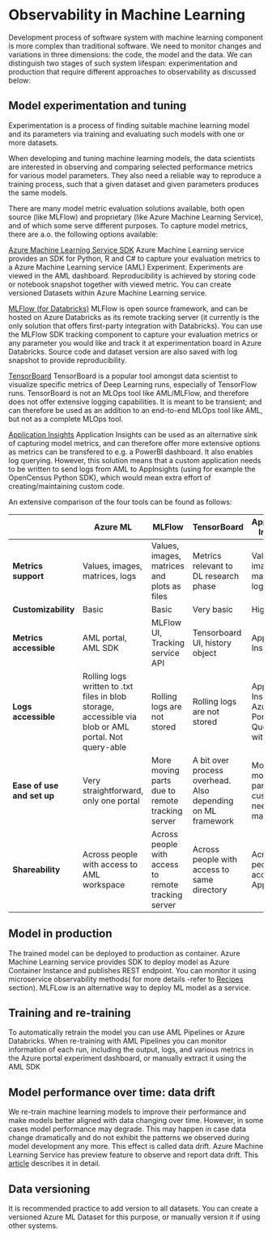# Observability in Machine Learning  

Development process of software system with machine learning component is more complex
than traditional software. We need to monitor changes and variations in three dimensions:
the code, the model and the data.
We can distinguish two stages of such system lifespan: experimentation and production
that require  different approaches to observability as discussed below:

## Model experimentation and tuning

Experimentation is a process of finding suitable machine learning model and its parameters via training and evaluating such models with one or more datasets.

When developing and tuning machine learning models, the data scientists are interested in observing and comparing selected performance metrics for various model parameters.
They also need a reliable way to reproduce a training process, such that a given dataset and given parameters produces the same models.

There are many model metric evaluation solutions available, both open source (like MLFlow) and proprietary (like Azure Machine Learning Service), and of which some serve different purposes. To capture model metrics, there are a.o. the following options available:

[Azure Machine Learning Service SDK](https://ml.azure.com/)
Azure Machine Learning service provides an SDK for Python, R and C# to capture your evaluation metrics to a Azure Machine Learning service (AML) Experiment. Experiments are viewed in the AML dashboard. Reproducibility is achieved by storing code or notebook snapshot together with viewed metric. You can create versioned Datasets within Azure Machine Learning service.

[MLFlow (for Databricks)](https://docs.microsoft.com/en-us/azure/databricks/applications/mlflow/)
MLFlow is open source framework, and can be hosted on Azure Databricks as its remote tracking server (it currently is the only solution that offers first-party integration with Databricks). You can use the MLFlow SDK tracking component to capture your evaluation metrics or any parameter you would like and track it at experimentation board in Azure Databricks. Source code and dataset version are also saved with log snapshot to provide reproducibility.

[TensorBoard](https://www.tensorflow.org/tensorboard/)
TensorBoard is a popular tool amongst data scientist to visualize specific  metrics of Deep Learning runs, especially of TensorFlow runs. TensorBoard is not an MLOps tool like AML/MLFlow, and therefore does not offer extensive logging capabilities. It is meant to be transient; and can therefore be used as an addition to an end-to-end MLOps tool like AML, but not as a complete MLOps tool.

[Application Insights](https://docs.microsoft.com/en-us/azure/azure-monitor/app/app-insights-overview)
Application Insights can be used as an alternative sink of capturing model metrics, and can therefore offer more extensive options as metrics can be transfered to e.g. a PowerBI dashboard. It also enables log querying. However, this solution means that a custom application needs to be written to send logs from AML to AppInsights (using for example the OpenCensus Python SDK), which would mean extra effort of creating/maintaining custom code.

An extensive comparison of the four tools can be found as follows:

|                       | Azure ML    | MLFlow      | TensorBoard   | Application Insights |
| -----------           | ----------- | ----------- | -----------   | -----------          |
| **Metrics support**       | Values, images, matrices, logs | Values, images, matrices and plots as files | Metrics relevant to DL research phase | Values, images, matrices, logs
| **Customizability**       | Basic | Basic | Very basic | High
| **Metrics accessible**    | AML portal, AML SDK | MLFlow UI, Tracking service API | Tensorboard UI, history object | Application Insights
| **Logs accessible**       | Rolling logs written to .txt files in blob storage, accessible via blob or AML portal. Not query-able | Rolling logs are not stored | Rolling logs are not stored | Application Insights in Azure Portal. Query-able with KQL
| **Ease of use and set up** | Very straightforward, only one portal | More moving parts due to remote tracking server | A bit over process overhead. Also depending on ML framework | More moving parts as a custom app needs to be maintained
| **Shareability** | Across people with access to AML workspace | Across people with access to remote tracking server | Across people with access to same directory | Across people with access to AppInsights


## Model in production

The trained model can be deployed to production as container. Azure Machine Learning service provides SDK to deploy model as Azure Container Instance and publishes REST endpoint. You can monitor it using microservice observability methods( for more details -refer to [Recipes](readme.md) section). MLFLow is an alternative way to deploy ML model as a service.

## Training and re-training

To automatically retrain the model you can use AML Pipelines or Azure Databricks.
When re-training with AML Pipelines you can monitor information of each run, including the output, logs, and various metrics in the Azure portal experiment dashboard, or manually extract it using the AML SDK

## Model performance over time: data drift  

We re-train machine learning models to improve their performance and make models better aligned with data changing over time. However, in some cases model performance may degrade. This may happen in case data change dramatically and do not exhibit the patterns we observed during model development any more. This effect is called data drift. Azure Machine Learning Service has preview feature to observe and report data drift.
This [article](https://docs.microsoft.com/en-us/azure/machine-learning/how-to-monitor-datasets) describes it in detail.

## Data versioning  

It is recommended practice to add version to all datasets. You can create a versioned Azure ML Dataset for this purpose, or manually version it if using other systems.

